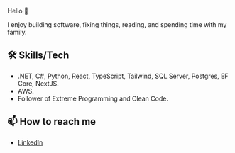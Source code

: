 Hello 👋

I enjoy building software, fixing things, reading, and spending time with my family.

## 🛠️ Skills/Tech

- .NET, C#, Python, React, TypeScript, Tailwind, SQL Server, Postgres, EF Core, NextJS.
- AWS.
- Follower of Extreme Programming and Clean Code.


## 📫 How to reach me

- [LinkedIn](https://www.linkedin.com/in/caseyspaulding)


